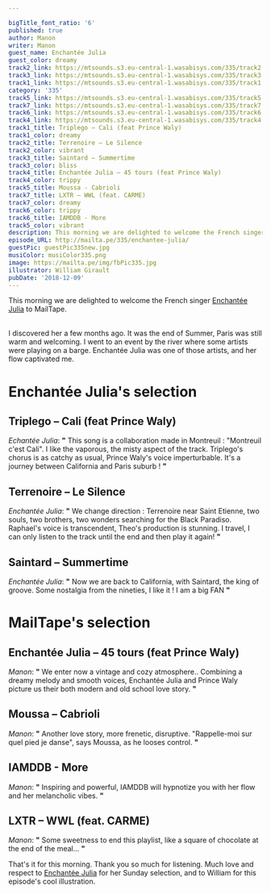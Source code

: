 ```yaml
---

bigTitle_font_ratio: '6'
published: true
author: Manon
writer: Manon
guest_name: Enchantée Julia
guest_color: dreamy
track2_link: https://mtsounds.s3.eu-central-1.wasabisys.com/335/track2.mp3
track3_link: https://mtsounds.s3.eu-central-1.wasabisys.com/335/track3.mp3
track1_link: https://mtsounds.s3.eu-central-1.wasabisys.com/335/track1.mp3
category: '335'
track5_link: https://mtsounds.s3.eu-central-1.wasabisys.com/335/track5.mp3
track7_link: https://mtsounds.s3.eu-central-1.wasabisys.com/335/track7.mp3
track6_link: https://mtsounds.s3.eu-central-1.wasabisys.com/335/track6.mp3
track4_link: https://mtsounds.s3.eu-central-1.wasabisys.com/335/track4.mp3
track1_title: Triplego – Cali (feat Prince Waly)
track1_color: dreamy
track2_title: Terrenoire – Le Silence
track2_color: vibrant
track3_title: Saintard – Summertime
track3_color: bliss
track4_title: Enchantée Julia – 45 tours (feat Prince Waly)
track4_color: trippy
track5_title: Moussa - Cabrioli
track7_title: LXTR – WWL (feat. CARME)
track7_color: dreamy
track6_color: trippy
track6_title: IAMDDB - More
track5_color: vibrant
description: This morning we are delighted to welcome the French singer Enchantée Julia to MailTape. I discovered her a few months ago. It was the end of Summer, Paris was still warm and welcoming.
episode_URL: http://mailta.pe/335/enchantee-julia/
guestPic: guestPic335new.jpg
musiColor: musiColor335.png
image: https://mailta.pe/img/fbPic335.jpg
illustrator: William Girault
pubDate: '2018-12-09'
---
```


This morning we are delighted to welcome the French singer [Enchantée Julia](https://www.facebook.com/enchanteejulia/) to MailTape.
<br><br>

I discovered her a few months ago. It was the end of Summer, Paris was still warm and welcoming. I went to an event by the river where some artists were playing on a barge. Enchantée Julia was one of those artists, and her flow captivated me.


# Enchantée Julia's selection


## Triplego – Cali (feat Prince Waly)
_Echantée Julia_: **"** This song is a collaboration made in Montreuil : "Montreuil c'est Cali". I like the vaporous, the misty aspect of the track. Triplego's chorus is as catchy as usual, Prince Waly's voice imperturbable. It's a journey between California and Paris suburb ! **"** 

## Terrenoire – Le Silence
_Enchantée Julia_: **"** We change direction : Terrenoire near Saint Etienne, two souls, two brothers, two wonders searching for the Black Paradiso. Raphael's voice is transcendent, Theo's production is stunning. I travel, I can only listen to the track until the end and then play it again! **"** 

## Saintard – Summertime
_Enchantée Julia_: **"** Now we are back to California, with Saintard, the king of groove. Some nostalgia from the nineties, I like it ! I am a big FAN  **"** 


# MailTape's selection

## Enchantée Julia – 45 tours (feat Prince Waly)
_Manon_: **"** We enter now a vintage and cozy atmosphere.. Combining a dreamy melody and smooth voices, Enchantée Julia and Prince Waly picture us their both modern and old school love story. **"** 

## Moussa – Cabrioli
_Manon_: **"** Another love story, more frenetic, disruptive. "Rappelle-moi sur quel pied je danse", says Moussa, as he looses control. **"** 

## IAMDDB - More
_Manon_: **"** Inspiring and powerful, IAMDDB will hypnotize you with her flow and her melancholic vibes. **"** 

## LXTR – WWL (feat. CARME)
_Manon_: **"** Some sweetness to end this playlist, like a square of chocolate at the end of the meal... **"** 


That's it for this morning. Thank you so much for listening. Much love and respect to [Enchantée Julia](https://www.facebook.com/enchanteejulia/) for her Sunday selection, and to William for this episode's cool illustration.
